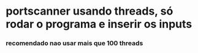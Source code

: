 # portscanner usando threads, só rodar o programa e inserir os inputs 
### recomendado nao usar mais que 100 threads
